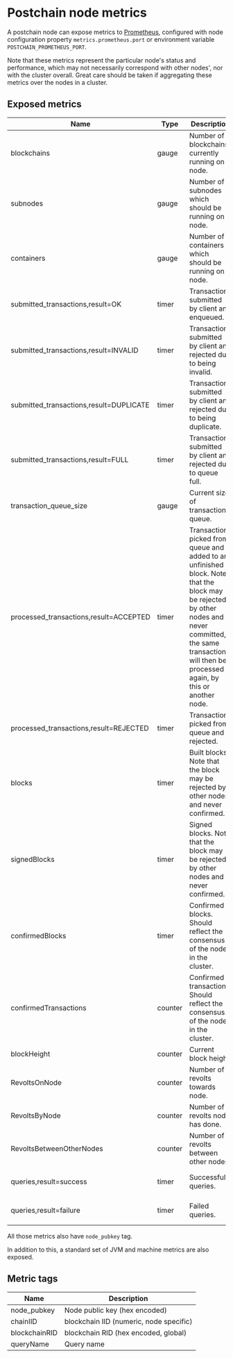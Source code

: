 # Postchain node metrics

A postchain node can expose metrics to [Prometheus](https://prometheus.io/), configured with node configuration property 
`metrics.prometheus.port` or environment variable `POSTCHAIN_PROMETHEUS_PORT`.

Note that these metrics represent the particular node's status and performance, which may not necessarily correspond with other nodes', 
nor with the cluster overall. Great care should be taken if aggregating these metrics over the nodes in a cluster. 

## Exposed metrics

| Name                                    | Type    | Description                                                                                                                                                                                                          | Tags                               |
|-----------------------------------------|---------|----------------------------------------------------------------------------------------------------------------------------------------------------------------------------------------------------------------------|------------------------------------| 
| blockchains                             | gauge   | Number of blockchains currently running on node.                                                                                                                                                                     |                                    |
| subnodes                                | gauge   | Number of subnodes which should be running on node.                                                                                                                                                                  |                                    |
| containers                              | gauge   | Number of containers which should be running on node.                                                                                                                                                                |                                    |
| submitted_transactions,result=OK        | timer   | Transactions submitted by client and enqueued.                                                                                                                                                                       | chainIID, blockchainRID            |
| submitted_transactions,result=INVALID   | timer   | Transactions submitted by client and rejected due to being invalid.                                                                                                                                                  | chainIID, blockchainRID            |
| submitted_transactions,result=DUPLICATE | timer   | Transactions submitted by client and rejected due to being duplicate.                                                                                                                                                | chainIID, blockchainRID            |
| submitted_transactions,result=FULL      | timer   | Transactions submitted by client and rejected due to queue full.                                                                                                                                                     | chainIID, blockchainRID            |
| transaction_queue_size                  | gauge   | Current size of transaction queue.                                                                                                                                                                                   | chainIID, blockchainRID            |
| processed_transactions,result=ACCEPTED  | timer   | Transactions picked from queue and added to an unfinished block. Note that the block may be rejected by other nodes and never committed, the same transaction will then be processed again, by this or another node. | chainIID, blockchainRID            |
| processed_transactions,result=REJECTED  | timer   | Transactions picked from queue and rejected.                                                                                                                                                                         | chainIID, blockchainRID            |
| blocks                                  | timer   | Built blocks. Note that the block may be rejected by other nodes and never confirmed.                                                                                                                                 | chainIID, blockchainRID            | 
| signedBlocks                            | timer   | Signed blocks. Note that the block may be rejected by other nodes and never confirmed.                                                                                                                                | chainIID, blockchainRID            | 
| confirmedBlocks                         | timer   | Confirmed blocks. Should reflect the consensus of the nodes in the cluster.                                                                                                                                           | chainIID, blockchainRID            | 
| confirmedTransactions                   | counter | Confirmed transactions. Should reflect the consensus of the nodes in the cluster.                                                                                                                                     | chainIID, blockchainRID            | 
| blockHeight                             | counter | Current block height.                                                                                                                                                                                                | chainIID, blockchainRID            |
| RevoltsOnNode                           | counter | Number of revolts towards node.                                                                                                                                                                                      |                                    |
| RevoltsByNode                           | counter | Number of revolts node has done.                                                                                                                                                                                     |                                    |
| RevoltsBetweenOtherNodes                | counter | Number of revolts between other nodes.                                                                                                                                                                               |                                    |
| queries,result=success                  | timer   | Successful queries.                                                                                                                                                                                                  | chainIID, blockchainRID, queryName |
| queries,result=failure                  | timer   | Failed queries.                                                                                                                                                                                                      | chainIID, blockchainRID, queryName |

All those metrics also have `node_pubkey` tag.

In addition to this, a standard set of JVM and machine metrics are also exposed.

## Metric tags

| Name          | Description                             |
|---------------|-----------------------------------------|
| node_pubkey   | Node public key (hex encoded)           |
| chainIID      | blockchain IID (numeric, node specific) |
| blockchainRID | blockchain RID (hex encoded, global)    |
| queryName     | Query name                              |

